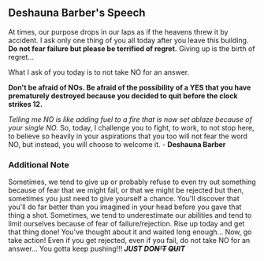 ## Deshauna Barber's Speech
At times, our purpose drops in our laps as if the heavens threw it by accident. 
I ask only one thing of you all today after you leave this building. **Do not fear failure but please be terrified of regret.**
Giving up is the birth of regret... 

What I ask of you today is to not take NO for an answer.

**Don't be afraid of NOs. Be afraid of the possibility of a YES that you have prematurely destroyed because you decided to quit before the clock strikes 12.**

*Telling me NO is like adding fuel to a fire that is now set ablaze because of your single NO.* So, today, I challenge you to fight, to work, to not stop here, to believe so heavily in your aspirations that you too will not fear the word NO, but instead, you will choose to welcome it.     - **Deshauna Barber**



### Additional Note
Sometimes, we tend to give up or probably refuse to even try out something because of fear that we might fail, or that we might be rejected but then, sometimes you just need to give yourself a chance. You'll discover that you'll do far better than you imagined in your head before you gave that thing a shot. Sometimes, we tend to underestimate our abilities and tend to limit ourselves because of fear of failure/rejection. Rise up today and get that thing done! You've thought about it and waited long enough... Now, go take action! Even if you get rejected, even if you fail, do not take NO for an answer... You gotta keep pushing!!! ***JUST DO~~N'T~~ ~~QU~~IT***
